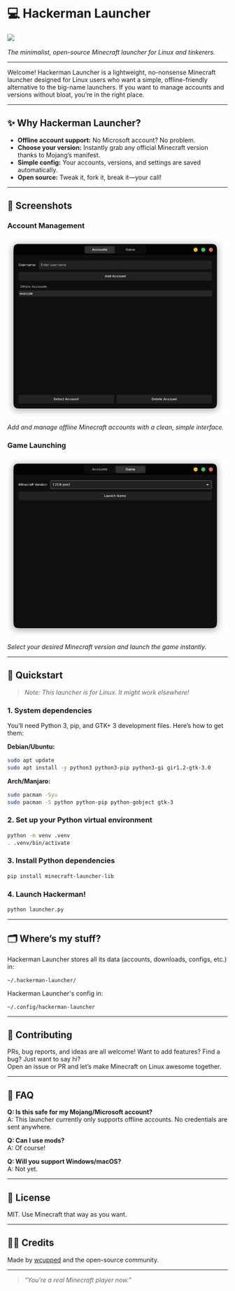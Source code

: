 # 💻 Hackerman Launcher

<image src="https://github.com/user-attachments/assets/824e86fa-343e-4a22-941f-0458cf4cb03e" width=164px id="img"/>

_The minimalist, open-source Minecraft launcher for Linux and tinkerers._

---

Welcome! Hackerman Launcher is a lightweight, no-nonsense Minecraft launcher designed for Linux users who want a simple, offline-friendly alternative to the big-name launchers. If you want to manage accounts and versions without bloat, you’re in the right place.

---

## ✨ Why Hackerman Launcher?

- **Offline account support:** No Microsoft account? No problem.
- **Choose your version:** Instantly grab any official Minecraft version thanks to Mojang’s manifest.
- **Simple config:** Your accounts, versions, and settings are saved automatically.
- **Open source:** Tweak it, fork it, break it—your call!

---

## 📸 Screenshots

### Account Management
![Account management UI](assets/account.png)

*Add and manage offline Minecraft accounts with a clean, simple interface.*

### Game Launching
![Game launching UI](assets/game.png)

*Select your desired Minecraft version and launch the game instantly.*

---

## 🚀 Quickstart

> _Note: This launcher is for Linux. It might work elsewhere!_

### 1. System dependencies

You’ll need Python 3, pip, and GTK+ 3 development files. Here’s how to get them:

**Debian/Ubuntu:**
```bash
sudo apt update
sudo apt install -y python3 python3-pip python3-gi gir1.2-gtk-3.0
```

**Arch/Manjaro:**
```bash
sudo pacman -Syu
sudo pacman -S python python-pip python-gobject gtk-3
```

### 2. Set up your Python virtual environment

```bash
python -m venv .venv
. .venv/bin/activate
```

### 3. Install Python dependencies

```bash
pip install minecraft-launcher-lib
```

### 4. Launch Hackerman!

```bash
python launcher.py
```

---

## 🗂️ Where’s my stuff?

Hackerman Launcher stores all its data (accounts, downloads, configs, etc.) in:

```
~/.hackerman-launcher/
```

Hackerman Launcher's config in:
```
~/.config/hackerman-launcher
```

---

## 🤝 Contributing

PRs, bug reports, and ideas are all welcome! Want to add features? Find a bug? Just want to say hi?  
Open an issue or PR and let’s make Minecraft on Linux awesome together.

---

## 🙋 FAQ

**Q: Is this safe for my Mojang/Microsoft account?**  
A: This launcher currently only supports offline accounts. No credentials are sent anywhere.

**Q: Can I use mods?**  
A: Of course!

**Q: Will you support Windows/macOS?**  
A: Not yet.

---

## 📜 License

MIT. Use Minecraft that way as you want.

---

## 🦸‍♂️ Credits

Made by [wcupped](https://github.com/wcupped) and the open-source community.

---

> _“You’re a real Minecraft player now.”_
